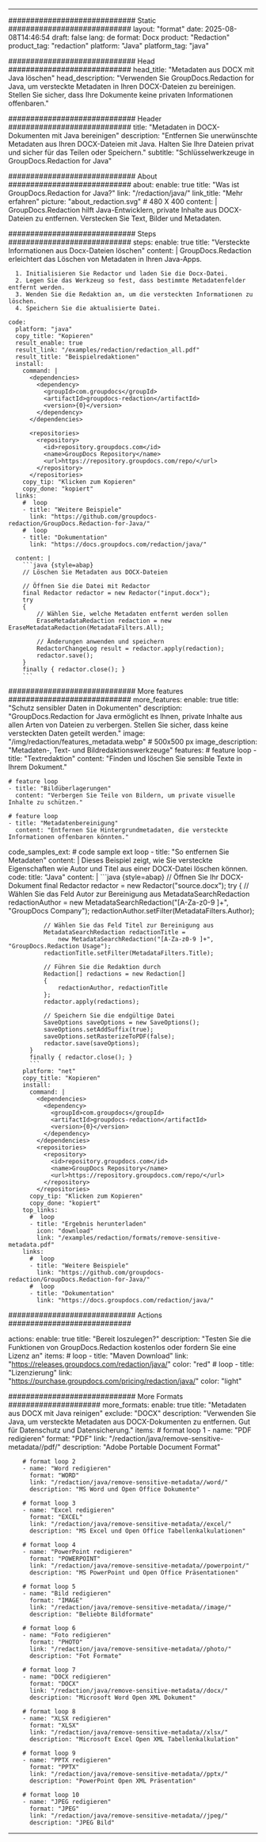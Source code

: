 
---
############################# Static ############################
layout: "format"
date:  2025-08-08T14:46:54
draft: false
lang: de
format: Docx
product: "Redaction"
product_tag: "redaction"
platform: "Java"
platform_tag: "java"

############################# Head ############################
head_title: "Metadaten aus DOCX mit Java löschen"
head_description: "Verwenden Sie GroupDocs.Redaction for Java, um versteckte Metadaten in Ihren DOCX-Dateien zu bereinigen. Stellen Sie sicher, dass Ihre Dokumente keine privaten Informationen offenbaren."

############################# Header ############################
title: "Metadaten in DOCX-Dokumenten mit Java bereinigen" 
description: "Entfernen Sie unerwünschte Metadaten aus Ihren DOCX-Dateien mit Java. Halten Sie Ihre Dateien privat und sicher für das Teilen oder Speichern."
subtitle: "Schlüsselwerkzeuge in GroupDocs.Redaction for Java" 

############################# About ############################
about:
    enable: true
    title: "Was ist GroupDocs.Redaction for Java?"
    link: "/redaction/java/"
    link_title: "Mehr erfahren"
    picture: "about_redaction.svg" # 480 X 400
    content: |
       GroupDocs.Redaction hilft Java-Entwicklern, private Inhalte aus DOCX-Dateien zu entfernen. Verstecken Sie Text, Bilder und Metadaten.

############################# Steps ############################
steps:
    enable: true
    title: "Versteckte Informationen aus Docx-Dateien löschen"
    content: |
      GroupDocs.Redaction erleichtert das Löschen von Metadaten in Ihren Java-Apps.
      
      1. Initialisieren Sie Redactor und laden Sie die Docx-Datei.
      2. Legen Sie das Werkzeug so fest, dass bestimmte Metadatenfelder entfernt werden.
      3. Wenden Sie die Redaktion an, um die versteckten Informationen zu löschen.
      4. Speichern Sie die aktualisierte Datei.
   
    code:
      platform: "java"
      copy_title: "Kopieren"
      result_enable: true
      result_link: "/examples/redaction/redaction_all.pdf"
      result_title: "Beispielredaktionen"
      install:
        command: |
          <dependencies>
            <dependency>
              <groupId>com.groupdocs</groupId>
              <artifactId>groupdocs-redaction</artifactId>
              <version>{0}</version>
            </dependency>
          </dependencies>

          <repositories>
            <repository>
              <id>repository.groupdocs.com</id>
              <name>GroupDocs Repository</name>
              <url>https://repository.groupdocs.com/repo/</url>
            </repository>
          </repositories>
        copy_tip: "Klicken zum Kopieren"
        copy_done: "kopiert"
      links:
        #  loop
        - title: "Weitere Beispiele"
          link: "https://github.com/groupdocs-redaction/GroupDocs.Redaction-for-Java/"
        #  loop
        - title: "Dokumentation"
          link: "https://docs.groupdocs.com/redaction/java/"
          
      content: |
        ```java {style=abap}
        // Löschen Sie Metadaten aus DOCX-Dateien

        // Öffnen Sie die Datei mit Redactor
        final Redactor redactor = new Redactor("input.docx");
        try
        {
            // Wählen Sie, welche Metadaten entfernt werden sollen
            EraseMetadataRedaction redaction = new EraseMetadataRedaction(MetadataFilters.All);

            // Änderungen anwenden und speichern
            RedactorChangeLog result = redactor.apply(redaction);
            redactor.save();
        }
        finally { redactor.close(); }
        ```            


############################# More features ############################
more_features:
  enable: true
  title: "Schutz sensibler Daten in Dokumenten"
  description: "GroupDocs.Redaction for Java ermöglicht es Ihnen, private Inhalte aus allen Arten von Dateien zu verbergen. Stellen Sie sicher, dass keine versteckten Daten geteilt werden."
  image: "/img/redaction/features_metadata.webp" # 500x500 px
  image_description: "Metadaten-, Text- und Bildredaktionswerkzeuge"
  features:
    # feature loop
    - title: "Textredaktion"
      content: "Finden und löschen Sie sensible Texte in Ihrem Dokument."

    # feature loop
    - title: "Bildüberlagerungen"
      content: "Verbergen Sie Teile von Bildern, um private visuelle Inhalte zu schützen."

    # feature loop
    - title: "Metadatenbereinigung"
      content: "Entfernen Sie Hintergrundmetadaten, die versteckte Informationen offenbaren könnten."
      
  code_samples_ext:
    # code sample ext loop
    - title: "So entfernen Sie Metadaten"
      content: |
        Dieses Beispiel zeigt, wie Sie versteckte Eigenschaften wie Autor und Titel aus einer DOCX-Datei löschen können.
      code:
        title: "Java"
        content: |
          ```java {style=abap}
          //  Öffnen Sie Ihr DOCX-Dokument
          final Redactor redactor = new Redactor("source.docx");
          try
          {
              // Wählen Sie das Feld Autor zur Bereinigung aus
              MetadataSearchRedaction redactionAuthor = 
                  new MetadataSearchRedaction("[A-Za-z0-9 ]+", "GroupDocs Company");
              redactionAuthor.setFilter(MetadataFilters.Author);

              // Wählen Sie das Feld Titel zur Bereinigung aus
              MetadataSearchRedaction redactionTitle = 
                  new MetadataSearchRedaction("[A-Za-z0-9 ]+", "GroupDocs.Redaction Usage");
              redactionTitle.setFilter(MetadataFilters.Title);

              // Führen Sie die Redaktion durch
              Redaction[] redactions = new Redaction[]
              {
                  redactionAuthor, redactionTitle
              };
              redactor.apply(redactions);

              // Speichern Sie die endgültige Datei
              SaveOptions saveOptions = new SaveOptions();
              saveOptions.setAddSuffix(true);
              saveOptions.setRasterizeToPDF(false);
              redactor.save(saveOptions);
          }
          finally { redactor.close(); }
          ```
        platform: "net"
        copy_title: "Kopieren"
        install:
          command: |
            <dependencies>
              <dependency>
                <groupId>com.groupdocs</groupId>
                <artifactId>groupdocs-redaction</artifactId>
                <version>{0}</version>
              </dependency>
            </dependencies>
            <repositories>
              <repository>
                <id>repository.groupdocs.com</id>
                <name>GroupDocs Repository</name>
                <url>https://repository.groupdocs.com/repo/</url>
              </repository>
            </repositories>
          copy_tip: "Klicken zum Kopieren"
          copy_done: "kopiert"
        top_links:
          #  loop
          - title: "Ergebnis herunterladen"
            icon: "download"
            link: "/examples/redaction/formats/remove-sensitive-metadata.pdf"
        links:
          #  loop
          - title: "Weitere Beispiele"
            link: "https://github.com/groupdocs-redaction/GroupDocs.Redaction-for-Java/"
          #  loop
          - title: "Dokumentation"
            link: "https://docs.groupdocs.com/redaction/java/"


############################# Actions ############################

actions:
  enable: true
  title: "Bereit loszulegen?"
  description: "Testen Sie die Funktionen von GroupDocs.Redaction kostenlos oder fordern Sie eine Lizenz an"
  items:
    #  loop
    - title: "Maven Download"
      link: "https://releases.groupdocs.com/redaction/java/"
      color: "red"
        #  loop
    - title: "Lizenzierung"
      link: "https://purchase.groupdocs.com/pricing/redaction/java/"
      color: "light"


############################# More Formats #####################
more_formats:
    enable: true
    title: "Metadaten aus DOCX mit Java reinigen"
    exclude: "DOCX"
    description: "Verwenden Sie Java, um versteckte Metadaten aus DOCX-Dokumenten zu entfernen. Gut für Datenschutz und Datensicherung."
    items: 
        # format loop 1
        - name: "PDF redigieren"
          format: "PDF"
          link: "/redaction/java/remove-sensitive-metadata//pdf/"
          description: "Adobe Portable Document Format"

        # format loop 2
        - name: "Word redigieren"
          format: "WORD"
          link: "/redaction/java/remove-sensitive-metadata//word/"
          description: "MS Word und Open Office Dokumente"
          
        # format loop 3
        - name: "Excel redigieren"
          format: "EXCEL"
          link: "/redaction/java/remove-sensitive-metadata//excel/"
          description: "MS Excel und Open Office Tabellenkalkulationen"

        # format loop 4
        - name: "PowerPoint redigieren"
          format: "POWERPOINT"
          link: "/redaction/java/remove-sensitive-metadata//powerpoint/"
          description: "MS PowerPoint und Open Office Präsentationen"

        # format loop 5
        - name: "Bild redigieren"
          format: "IMAGE"
          link: "/redaction/java/remove-sensitive-metadata//image/"
          description: "Beliebte Bildformate"

        # format loop 6
        - name: "Foto redigieren"
          format: "PHOTO"
          link: "/redaction/java/remove-sensitive-metadata//photo/"
          description: "Fot Formate"

        # format loop 7
        - name: "DOCX redigieren"
          format: "DOCX"
          link: "/redaction/java/remove-sensitive-metadata//docx/"
          description: "Microsoft Word Open XML Dokument"
          
        # format loop 8
        - name: "XLSX redigieren"
          format: "XLSX"
          link: "/redaction/java/remove-sensitive-metadata//xlsx/"
          description: "Microsoft Excel Open XML Tabellenkalkulation"
          
        # format loop 9
        - name: "PPTX redigieren"
          format: "PPTX"
          link: "/redaction/java/remove-sensitive-metadata//pptx/"
          description: "PowerPoint Open XML Präsentation"

        # format loop 10
        - name: "JPEG redigieren"
          format: "JPEG"
          link: "/redaction/java/remove-sensitive-metadata//jpeg/"
          description: "JPEG Bild"


---